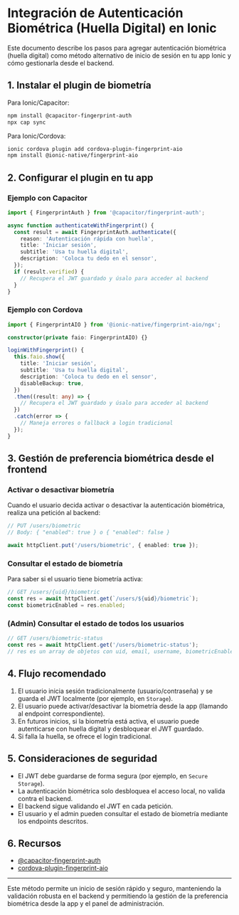 # Integración de Autenticación Biométrica (Huella Digital) en Ionic

Este documento describe los pasos para agregar autenticación biométrica (huella digital) como método alternativo de inicio de sesión en tu app Ionic y cómo gestionarla desde el backend.

## 1. Instalar el plugin de biometría

Para Ionic/Capacitor:

```bash
npm install @capacitor-fingerprint-auth
npx cap sync
```

Para Ionic/Cordova:

```bash
ionic cordova plugin add cordova-plugin-fingerprint-aio
npm install @ionic-native/fingerprint-aio
```

## 2. Configurar el plugin en tu app

### Ejemplo con Capacitor

```typescript
import { FingerprintAuth } from '@capacitor/fingerprint-auth';

async function authenticateWithFingerprint() {
  const result = await FingerprintAuth.authenticate({
    reason: 'Autenticación rápida con huella',
    title: 'Iniciar sesión',
    subtitle: 'Usa tu huella digital',
    description: 'Coloca tu dedo en el sensor',
  });
  if (result.verified) {
    // Recupera el JWT guardado y úsalo para acceder al backend
  }
}
```

### Ejemplo con Cordova

```typescript
import { FingerprintAIO } from '@ionic-native/fingerprint-aio/ngx';

constructor(private faio: FingerprintAIO) {}

loginWithFingerprint() {
  this.faio.show({
    title: 'Iniciar sesión',
    subtitle: 'Usa tu huella digital',
    description: 'Coloca tu dedo en el sensor',
    disableBackup: true,
  })
  .then((result: any) => {
    // Recupera el JWT guardado y úsalo para acceder al backend
  })
  .catch(error => {
    // Maneja errores o fallback a login tradicional
  });
}
```

## 3. Gestión de preferencia biométrica desde el frontend

### Activar o desactivar biometría

Cuando el usuario decida activar o desactivar la autenticación biométrica, realiza una petición al backend:

```typescript
// PUT /users/biometric
// Body: { "enabled": true } o { "enabled": false }

await httpClient.put('/users/biometric', { enabled: true });
```

### Consultar el estado de biometría

Para saber si el usuario tiene biometría activa:

```typescript
// GET /users/{uid}/biometric
const res = await httpClient.get(`/users/${uid}/biometric`);
const biometricEnabled = res.enabled;
```

### (Admin) Consultar el estado de todos los usuarios

```typescript
// GET /users/biometric-status
const res = await httpClient.get('/users/biometric-status');
// res es un array de objetos con uid, email, username, biometricEnabled
```

## 4. Flujo recomendado

1. El usuario inicia sesión tradicionalmente (usuario/contraseña) y se guarda el JWT localmente (por ejemplo, en `Storage`).
2. El usuario puede activar/desactivar la biometría desde la app (llamando al endpoint correspondiente).
3. En futuros inicios, si la biometría está activa, el usuario puede autenticarse con huella digital y desbloquear el JWT guardado.
4. Si falla la huella, se ofrece el login tradicional.

## 5. Consideraciones de seguridad
- El JWT debe guardarse de forma segura (por ejemplo, en `Secure Storage`).
- La autenticación biométrica solo desbloquea el acceso local, no valida contra el backend.
- El backend sigue validando el JWT en cada petición.
- El usuario y el admin pueden consultar el estado de biometría mediante los endpoints descritos.

## 6. Recursos
- [@capacitor-fingerprint-auth](https://github.com/martinrojas/CapacitorFingerprintAuth)
- [cordova-plugin-fingerprint-aio](https://github.com/ng-plus/ng-Plus-Fingerprint-AIO)

---

Este método permite un inicio de sesión rápido y seguro, manteniendo la validación robusta en el backend y permitiendo la gestión de la preferencia biométrica desde la app y el panel de administración.
